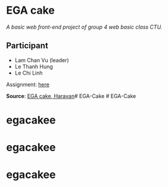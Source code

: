 # EGA cake
 _A basic web front-end project of group 4 web basic class CTU._

 ## Participant
 * Lam Chan Vu (leader)
 * Le Thanh Hung
 * Le Chi Linh


Assignment: [here](https://docs.google.com/document/d/1C701cqNiHubA1yAw2FGpKGZStVVStzcwnDOUVTQPX2E/edit)



__Source__: [EGA cake, Haravan](https://ega-cake.myharavan.com/)#   E G A - C a k e  
 # EGA-Cake
# egacakee
# egacakee
# egacakee
